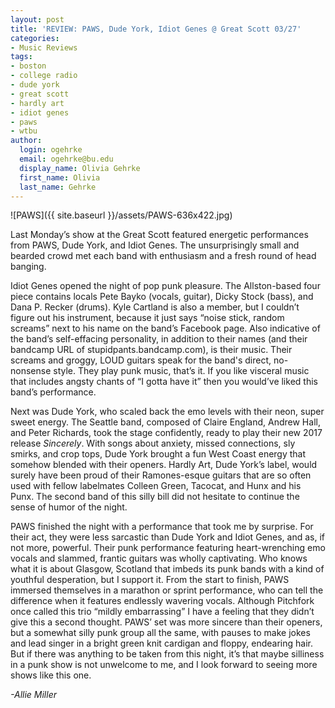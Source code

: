 ```yaml
---
layout: post
title: 'REVIEW: PAWS, Dude York, Idiot Genes @ Great Scott 03/27'
categories:
- Music Reviews
tags:
- boston
- college radio
- dude york
- great scott
- hardly art
- idiot genes
- paws
- wtbu
author:
  login: ogehrke
  email: ogehrke@bu.edu
  display_name: Olivia Gehrke
  first_name: Olivia
  last_name: Gehrke
---
```

![PAWS]({{ site.baseurl }}/assets/PAWS-636x422.jpg)

Last Monday’s show at the Great Scott featured energetic performances from PAWS, Dude York, and Idiot Genes. The unsurprisingly small and bearded crowd met each band with enthusiasm and a fresh round of head banging.

Idiot Genes opened the night of pop punk pleasure. The Allston-based four piece contains locals Pete Bayko (vocals, guitar), Dicky Stock (bass), and Dana P. Recker (drums). Kyle Cartland is also a member, but I couldn’t figure out his instrument, because it just says “noise stick, random screams” next to his name on the band’s Facebook page. Also indicative of the band’s self-effacing personality, in addition to their names (and their bandcamp URL of stupidpants.bandcamp.com), is their music. Their screams and groggy, LOUD guitars speak for the band's direct, no-nonsense style. They play punk music, that’s it. If you like visceral music that includes angsty chants of “I gotta have it” then you would’ve liked this band’s performance.

Next was Dude York, who scaled back the emo levels with their neon, super sweet energy. The Seattle band, composed of Claire England, Andrew Hall, and Peter Richards, took the stage confidently, ready to play their new 2017 release _Sincerely_. With songs about anxiety, missed connections, sly smirks, and crop tops, Dude York brought a fun West Coast energy that somehow blended with their openers. Hardly Art, Dude York’s label, would surely have been proud of their Ramones-esque guitars that are so often used with fellow labelmates Colleen Green, Tacocat, and Hunx and his Punx. The second band of this silly bill did not hesitate to continue the sense of humor of the night.

PAWS finished the night with a performance that took me by surprise. For their act, they were less sarcastic than Dude York and Idiot Genes, and as, if not more, powerful. Their punk performance featuring heart-wrenching emo vocals and slammed, frantic guitars was wholly captivating. Who knows what it is about Glasgow, Scotland that imbeds its punk bands with a kind of youthful desperation, but I support it. From the start to finish, PAWS immersed themselves in a marathon or sprint performance, who can tell the difference when it features endlessly wavering vocals. Although Pitchfork once called this trio “mildly embarrassing” I have a feeling that they didn’t give this a second thought. PAWS’ set was more sincere than their openers, but a somewhat silly punk group all the same, with pauses to make jokes and lead singer in a bright green knit cardigan and floppy, endearing hair. But if there was anything to be taken from this night, it’s that maybe silliness in a punk show is not unwelcome to me, and I look forward to seeing more shows like this one.

_\-Allie Miller_